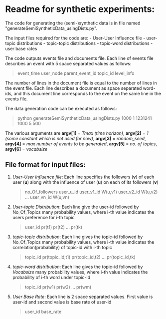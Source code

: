 
# Readme for synthetic experiments:

The code for generating the (semi-)synthetic data is in file named "generateSemiSyntheticData_usingDists.py". 

The input files required for the code are:
    - User-User Influence file
    - user-topic distributions
	- topic-topic distributions
	- topic-word distributions
	- user base rates

The code outputs events file and documents file. Each line of events file describes an event with 5 space separated values as follows:

> event_time user_node parent_event_id topic_id level_info

The number of lines in the document file is equal to the number of lines in the event file. 
Each line describes a document as space separated word-ids, and this document line corresponds to the event on the same line in the events file.

The data generation code can be executed as follows:

> python generateSemiSyntheticData_usingDists.py 1000 1 1231241 1000 5 500  

The various arguments are **argv[1]** = *Tmax (time horizon)*, **argv[2]** = *1 (some constant which is not used for now)*, **argv[3]** = *random_seed*, **argv[4]** = *max number of events to be generated*, **argv[5]** = *no. of topics*, **argv[6]** = *vocabsize*


## File format for input files:

1. *User-User Influence file*: Each line specifies the followers (**v**) of each user (**u**) along with the influence of user (**u**) on each of its followers (**v**)
	
	> no_Of_followers user_u_id user_v1_id W(u,v1) user_v2_id W(u,v2) ... user_vn_id W(u,vn)

2. *User-topic Distribution*: Each line give the user-id followed by No_Of_Topics many probability values, where i-th value indicates the users preference for i-th topic
	
	> user_id pr(t1) pr(t2) ... pr(tk)

3. *topic-topic distribution*: Each line gives the topic-id followed by No_Of_Topics many probability values, where i-th value indicates the correlation(probability) of topic-id with i-th topic
	
	> topic_id pr(topic_id,t1) pr(topic_id,t2) ... pr(topic_id,tk)  

4. *topic-word distribution*: Each line gives the topic-id followed by *Vocabsize* many probability values, where i-th value indicates the probability of i-th word under topic-id
	
	> topic_id pr(w1) pr(w2) ... pr(wm)

5. *User Base Rate*: Each line is 2 space separated values. First value is user-id and second value is base rate of user-id
	> user_id base_rate